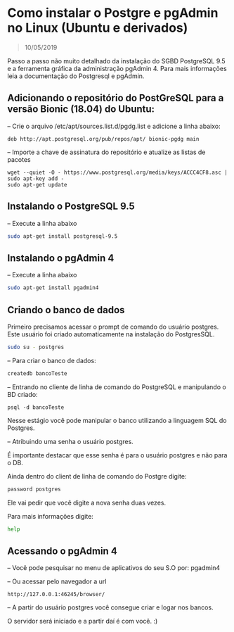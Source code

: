 # Como instalar o Postgre e pgAdmin no Linux (Ubuntu e derivados)

> 10/05/2019

Passo a passo não muito detalhado da instalação do SGBD PostgreSQL 9.5 e a ferramenta gráfica da administração pgAdmin 4. Para mais informações leia a documentação do Postgresql e pgAdmin.

## Adicionando o repositório do PostGreSQL para a versão Bionic (18.04) do Ubuntu:

– Crie o arquivo /etc/apt/sources.list.d/pgdg.list e adicione a linha abaixo:

```code
deb http://apt.postgresql.org/pub/repos/apt/ bionic-pgdg main
```

– Importe a chave de assinatura do repositório e atualize as listas de pacotes

```code
wget --quiet -O - https://www.postgresql.org/media/keys/ACCC4CF8.asc | sudo apt-key add -
sudo apt-get update
```

## Instalando o PostgreSQL 9.5

– Execute a linha abaixo

```bash
sudo apt-get install postgresql-9.5
```

## Instalando o pgAdmin 4

– Execute a linha abaixo

```bash
sudo apt-get install pgadmin4
```

## Criando o banco de dados

Primeiro precisamos acessar o prompt de comando do usuário postgres. Este usuário foi criado automaticamente na instalação do PostgresSQL.

```bash
sudo su - postgres
```

– Para criar o banco de dados:

```bash
createdb bancoTeste
```

– Entrando no cliente de linha de comando do PostgreSQL e manipulando o BD criado:

```code
psql -d bancoTeste
```

Nesse estágio você pode manipular o banco utilizando a linguagem SQL do Postgres.

– Atribuindo uma senha o usuário postgres.

É importante destacar que esse senha é para o usuário postgres e não para o DB.

Ainda dentro do client de linha de comando do Postgre digite:

```bash
password postgres
```

Ele vai pedir que você digite a nova senha duas vezes.

Para mais informações digite:

```bash
help
```

## Acessando o pgAdmin 4

– Você pode pesquisar no menu de aplicativos do seu S.O por: pgadmin4

– Ou acessar pelo navegador a url

```link
http://127.0.0.1:46245/browser/
```

– A partir do usuário postgres você consegue criar e logar nos bancos.

O servidor será iniciado e a partir daí é com você. :)
